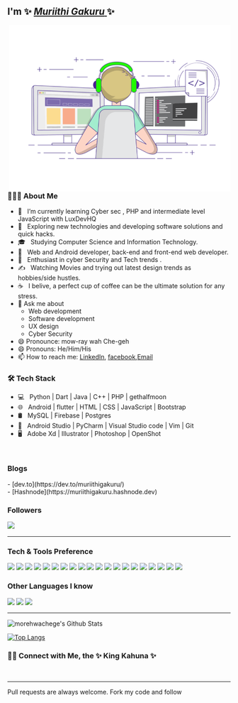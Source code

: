 ## I'm  ✨ [**_Muriithi Gakuru_** ](www.facebook.com/morehwachege)✨ 
<img align="right" alt="GIF" src="https://raw.githubusercontent.com/devSouvik/devSouvik/master/gif3.gif" width="500"/>

<h3> 👨🏻‍💻 About Me </h3>

- 🔭 &nbsp; I’m currently learning Cyber sec , PHP and intermediate level JavaScript with LuxDevHQ
- 🤔 &nbsp; Exploring new technologies and developing software solutions and quick hacks.
- 🎓 &nbsp; Studying Computer Science and Information Technology.
- 💼 &nbsp; Web and Android developer, back-end and front-end web developer.
- 🌱 &nbsp; Enthusiast in cyber Security and Tech trends .
- ✍️ &nbsp; Watching Movies and trying out latest design trends as hobbies/side hustles.
- ☕ &nbsp; I belive, a perfect cup of coffee can be the ultimate solution for any stress. 
- 💬 Ask me about 
    - Web development 
    - Software development 
    - UX design
    - Cyber Security
- 😄 Pronounce: mow-ray wah Che-geh
- 😄 Pronouns: He/Him/His
- 📫 How to reach me: [LinkedIn](https://linkedin.com/in/muriithigakuru), [facebook](https://facebook.com/morehwachege),<a href="mailto:antony123muriithi@gmail.com">Email</a>

<h3>🛠 Tech Stack</h3>

- 💻 &nbsp; Python | Dart | Java | C++ | PHP | gethalfmoon  
- 🌐 &nbsp; Android | flutter | HTML | CSS | JavaScript | Bootstrap 
- 🛢 &nbsp; MySQL | Firebase | Postgres
- 🔧 &nbsp; Android Studio | PyCharm | Visual Studio code | Vim | Git
- 🖥 &nbsp; Adobe Xd | Illustrator | Photoshop | OpenShot

<br>
<h3>Blogs</h3>
 - [dev.to](https://dev.to/muriithigakuru/) <br>
 - [Hashnode](https://muriithigakuru.hashnode.dev)
<br>
<h3>Followers</h3>  <img src="https://img.shields.io/github/followers/morehwachege?label=Follow" style=" float:left, margin-right:10px" />


---


### Tech & Tools Preference

<img src = "https://img.shields.io/badge/-HTML5-E34F26?style=flat&logo=html5&logoColor=white"> <img src = "https://img.shields.io/badge/-CSS3-1572B6?style=flat&logo=css3&logoColor=white">
<img src="https://img.shields.io/badge/-Bootstrap-563D7C?style=flat&logo=bootstrap&logoColor=white">
<img src="https://img.shields.io/badge/-JavaScript-eed718?style=flat&logo=javascript&logoColor=ffffff">
<img src="https://img.shields.io/badge/-Sass-cc6699?style=flat&logo=sass&logoColor=ffffff">
<img src="https://img.shields.io/badge/-React-000000?style=flat&logo=react&logoColor=00c8ff">
<img src="https://img.shields.io/badge/-MongoDB-4DB33D?style=flat&logo=mongodb&logoColor=FFFFFF">
<img src="https://img.shields.io/badge/-GraphQL-e535ab?style=flat&logo=graphql&logoColor=FFFFFF">
<img src="https://img.shields.io/badge/-MySQL-F29111?style=flat&logo=mysql&logoColor=FFFFFF">
<img src="https://img.shields.io/badge/-Express.js-787878?style=flat">
<img src="https://img.shields.io/badge/-Node.js-3C873A?style=flat&logo=Node.js&logoColor=white">
<img src="https://img.shields.io/badge/-Firebase-FFA611?style=flat&logo=firebase&logoColor=FFFFFF">
<img src="http://img.shields.io/badge/-Google%20Cloud%20Platform-4285F4?style=flat&logo=google%20cloud&logoColor=white">
<img src="https://img.shields.io/badge/-Progressive Web Apps-5A0FC8?style=flat">
<img src="http://img.shields.io/badge/-Git-F1502F?style=flat&logo=git&logoColor=FFFFFF">
<img src="http://img.shields.io/badge/-Github-000000?style=flat&logo=github&logoColor=FFFFFF">
<img src="http://img.shields.io/badge/-VS%20Code-007ACC?style=flat&logo=visual%20studio%20code&logoColor=white">
<img src="http://img.shields.io/badge/-Heroku-430098?style=flat&logo=heroku&logoColor=white">
<img src="http://img.shields.io/badge/-Vercel-black?style=flat&logo=vercel&logoColor=white">
<img src="https://img.shields.io/badge/django%20versions-1.11%20%7C%202.0%20%7C%202.1-blue">

### Other Languages I know
<img src="http://img.shields.io/badge/-Java-F89820?style=flat&logo=java&logoColor=white"> <img src="https://img.shields.io/badge/-C%20&%20C++-659ad2?style=flat&logo=c%2B%2B&logoColor=ffffff"> <img src="https://img.shields.io/badge/-Python-black?style=flat&logo=python&logoColor=white"> 

---

<img align="center" src="https://github-readme-stats.vercel.app/api?username=morehwachege&include_all_commits=true&count_private=true&show_icons=true&line_height=20&title_color=7A7ADB&icon_color=2234AE&text_color=D3D3D3&bg_color=0,000000,130F40" alt="morehwachege's Github Stats">

</br>


[![Top Langs](https://github-readme-stats.vercel.app/api/top-langs/?username=morehwachege&layout=compact&text_color=daf7dc&bg_color=151515)](https://github.com/morehwachege/github-readme-stats)


<h3> 🤝🏻 Connect with Me, the ✨ King Kahuna ✨</h3>
</br>
<hr>
Pull requests are always welcome. Fork my code and follow 
